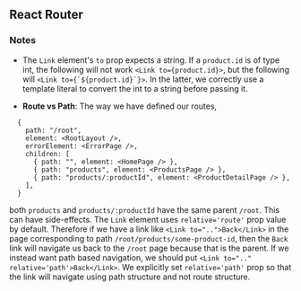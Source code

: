 ## React Router

### Notes

- The `Link` element's `to` prop expects a string. If a `product.id` is of type int, the following will not work ```<Link to={product.id}>```, but the following will ```<Link to={`${product.id}`}>```. In the latter, we correctly use a template literal to convert the int to a string before passing it.

- **Route vs Path**: The way we have defined our routes,

```
  {
    path: "/root",  
    element: <RootLayout />,
    errorElement: <ErrorPage />,
    children: [
      { path: "", element: <HomePage /> },  
      { path: "products", element: <ProductsPage /> },
      { path: "products/:productId", element: <ProductDetailPage /> },
    ],
  }
```

both `products` and `products/:productId` have the same parent `/root`. This can have side-effects. The `Link` element uses `relative='route'` prop value by default. Therefore if we have a link like `<Link to="..">Back</Link>` in the page corresponding to path `/root/products/some-product-id`, then the `Back` link will navigate us back to the `/root` page because that is the parent. If we instead want path based navigation, we should put `<Link to=".." relative='path'>Back</Link>`. We explicitly set `relative='path'` prop so that the link will navigate using path structure and not route structure. 